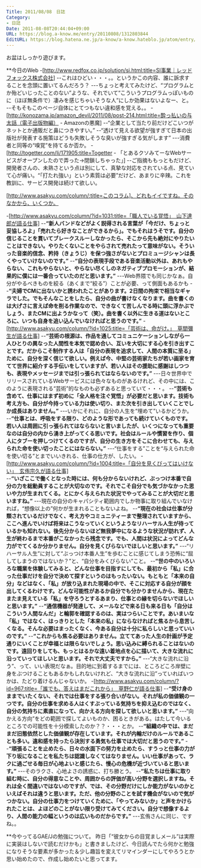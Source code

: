 ```yaml
---
Title: 2011/08/08　日誌
Category:
- 日誌
Date: 2011-08-08T20:44:04+09:00
URL: https://blog.a-know.me/entry/20110808/1312803844
EditURL: https://blog.hatena.ne.jp/a-know/a-know.hateblo.jp/atom/entry/12921228815727979513
---
```


お盆はしっかり遊びます。


**今日のWeb
-[http://www.redfox.co.jp/solution/si.html:title=SI事業｜レッドフォックス株式会社]
--これはひどい・・・。。というかこの内容、誰に訴求することを念頭に置いてるんだろう？
---ちょっと考えてみたけど、“プログラムとか殆どいじったことのない”ような、それでいて“こういうプログラムっぽいものに（ほぼ無条件で）凄みを感じちゃいそうな人”にしか効果はないよなー、と。
--そもそもこのページ自体にとてつもない違和感を覚える。。
-[http://konozama.jp/amazon_devil/2011/08/post-214.html:title=酔っ払いの与太話（電子出版物編） - Amazonの悪魔]
--“企業として当たり前だけどこいつがネットとか通販だと鼻につきやすい。”
--“透けて見える欲望が強すぎて日本の出版社が発表する施策はどうも失敗しそうな臭いが強すぎる気がします”
---消費者と同等の“嗅覚”を持てるか否か。
-[http://togetter.com/li/171905:title=Togetter - 「とあるクソみてーなWebサービスがオープンしたので弄った→閉鎖しちゃった」]
--ご指摘ももっともだけど、開発者さんの、未熟さという点は別にして、真摯な対応をされている点、見ていて心が痛い。“「打たれ強い」という素質は必要”だけど、あまりに辛辣。これを教訓に、サービス開発は続けて欲しい。


[http://www.asakyu.com/column/:title=このコラム]、どれもイイですね。そのなかから、いくつか。


-[http://www.asakyu.com/column/?id=1031:title=「職人でいる覚悟」　山下達郎が語る仕事]
--<span class="deco" style="font-weight:bold;">“新人バンドなどがよく説得される言葉が「今だけ、ちょっと妥協しろよ」「売れたら好きなことができるから」。でもそれはうそです。自分の信じることを貫いてブレークスルーしなかったら、そこから先も絶対にやりたいことはできない。やりたくないことをやらされて売れたって意味がない。そういった音楽的信念、矜持（きょうじ）を保つ強さがないとプロミュージシャンは長くやっていけないのです。”</span>
--<span class="deco" style="font-weight:bold;">“自分の表現手段である音楽活動以外は、あれもやらない、これもやらないと、やらない尽くしのネガティブプロモーションが、結果的に僕には一番合っていたのだと思います。”</span>
---Web界隈でも同じかなぁ。自分がやるべきものを絞る（あくまで“絞る”）ことが必要、って側面もあるかも
--<span class="deco" style="font-weight:bold;">“夫婦でCMに出ないかと誘われたことがあります。2日間の拘束で相当なギャラでした。でもそんなことをしたら、自分の曲が書けなくなります。曲を書くのは大げさに言えば命を削る作業なので、できなくて苦しんでる時に頭に浮かぶでしょう、またCMに出ようかなって（笑）。曲を書く以外に生きる道はないところに、いつも自身を追い込んでいなければと思うのです。”</span>
-[http://www.asakyu.com/column/?id=1025:title=「芸術は、命がけ。」　草間彌生が語る仕事]
--<span class="deco" style="font-weight:bold;">“芸術の根源は、作品を通してコミュニケーションしながら一人ひとりの異なった人間性を本気で認め合い、互いを大切にする心を引き出すことです。だからこそ制作する人は「自分の表現を追求して、人間の本質に至る」ために、自分を深く信じて欲しい。例えば今、中堅の芸術家たちが若い画家を育てて世界に紹介する手伝いをしていますが、若い人はその援助に感謝はしつつも、表現やメッセージまでは引っ張られてはならないのです。”</span>
---日々世界中でリリースされているWebサービスには色々なものがあるけれど、その中には、このように表現される“芸術”的なものも必ずあると思っていて・・・。
--<span class="deco" style="font-weight:bold;">“芸術も含めて、仕事にはまず初めに「全人格を注ぐ覚悟」が必要だと思います。技術も考え方も、自分が今持っている力は使い切り、また次を引き出していくことでしか成長はありません。”</span>
---いかにそれに、自分の人生を“埋めて”いるかどうか。
--<span class="deco" style="font-weight:bold;">“仕事とは、呼吸をする限り、どのような形であっても続けていくものです。若い人は周囲に引っ張られてはならないと言いましたが、いくつになっても重要なのは自分の内から湧き上がってくる思いです。社会はルールや慣習を作り、個人にタブーを押しつけてくるのですが、自分の生き方をそこに合わせても、与えられた命を使い切ったことにはならない。”</span>
---“仕事をする”ことを“与えられた命を使い切る”とまでいいきれる、仕事の仕方が、したい。
-[http://www.asakyu.com/column/?id=1004:title=「自分を見くびってはいけない」　玄侑宗久が語る仕事]	
--<span class="deco" style="font-weight:bold;">“いざここで働くとなった時には、何も分からないけれど、ぶっつけ本番で自分の力を総動員することが大切なのです。それでこそ自分でも気づかなかった思いや力が生まれてくる。とにかく与えられた状況でやってみることが大切だと思いますね。”</span>
---現在の自分のキャパシティ範囲内でしか物事に取り組んでいなければ，“想像以上の”何かが生まれることもないよね。
--<span class="deco" style="font-weight:bold;">“現在の社会は仕事が分類されているだけでなく、考え方やコミュニティーまで整理されていますから、ここへ進んでいけば将来はこうなっていくというようなリハーサル人生が待っているかも知れない。後先分からないほど無我夢中になるような状況が訪れず、人生が終わるまで本番がこなかったら残念です。でも、人間は状況によってどんな力がでてくるか分かりません。自分を見くびらないでほしいと思います。”</span>
---“リハーサル人生”に対して“ぶっつけ本番人生”を歩むことに感じてしまう恐怖に“屈してしまうのではないか？”と、“自分をみくびらない”こと。
--<span class="deco" style="font-weight:bold;">“世の中のいろいろな職業を体験してみると、どんな仕事を目指すにしても、最初から「私」に合った仕事だけを自分で決めて探すというのはもったいない。もともと「本来の自分」などはなく、「私」が放り込まれた現場の中で、そこに対応する自分が顔を出してくるわけです。どんな可能性があるか自分でも分かりませんから、現在たまたま見えている「私」を守ろうとするあまり、仕事との縁を切らないでほしいと思います。”</span>
--<span class="deco" style="font-weight:bold;">“通信機器が発達して、メールなどで来る日も来る日も「自分はこういう人間なんだ」と輪郭を確認するのは、実はつらいことです。あいまいな「私」ではなく、はっきりとした「本来の私」にならなければと焦るから息苦しくなる。そんな必要はまったくなく、今ある自分は十分に私らしいと思っていいのです。”</span>
--<span class="deco" style="font-weight:bold;">“これからも焦る必要はありません。立ててあった人生の計画が予定通りにいくことが幸福とは限らないでしょう。思い込みに縛られることはないのです。遠回りをしても、もっとはるかな遠い着地点を心に描いて、大きな流れに沿っていってほしいと思います。それで大丈夫ですから。”</span>
---“大きな流れに沿う”、って、いい表現だなぁ。目的地に到着するまでには、ところどころ岸壁に身をぶつけることもあるかもしれないけれど、“大きな流れに沿”っていればいつかは、たどり着けるんじゃないか。
-[http://www.asakyu.com/column/?id=967:title=「誰でも、答えはまだこれから」　草野仁が語る仕事]
--<span class="deco" style="font-weight:bold;">“受け身のままでいたくない、それでは仕事をする張り合いがない。それが私の価値観の一つです。自分の仕事を求める人はくすぶっている気持ちを抑え込むのではなく、自分の気持ちに素直になって、向かえる方向を探して欲しいと思います。”</span>
---“向かえる方向”をどの範囲で探してよいものか、困るときがある。はたして今いるところでの可能性を十分模索したのか？？・・・とか。
--<span class="deco" style="font-weight:bold;">“組織の中では、まだまだ旧態依然とした価値観が存在しています。それが内輪だけのルールであることも多い。違和感を持ったら決別する勇気も仕事では大切だと思うのです。”</span>
--<span class="deco" style="font-weight:bold;">“頑張ることを止めたら、日々の水面下の努力を止めたら、すうっと仕事の力が下り坂になることを私たちは認識しなくてはなりません。いい仕事があって、ラクに過ごせる毎日が心地よいと感じたら、慢心の危機が近づいていると思います。”</span>
---そのラクさ、心地よさの誘惑に、打ち勝とう。
--<span class="deco" style="font-weight:bold;">“私たちは仕事に取り組む時に、自分の得意なことや、周囲からの評価が高い分野を選択しますね。それは全く間違いではないのですが、では、その分野だけにしか能力がないのかといえばそれは違うと思います。ただ、他の分野のことを試す機会がないので気がつかない。自分の仕事力をつけていくために、「やってみないか」と声をかけられたことは、よほどのことがない限り受けてみてください。自分で想像するより、人間の能力の幅というのは広いものだからです。”</span>
---玄侑さんに同じ、ですね。。



**今やってるGAE/Jの勉強について。
昨日「“彼女からの目覚ましメール”は実際に実装はしないで読むだけかも」と書きましたけど、今日読んでたら何かと勉強になりそうな要素が多かった＆少し趣旨を変えてリマインダーにしてやろうとか思い始めたので、作成し始めたいと思ってます。


<script src="https://moshi-moshi.moshimo.works/moshimoshi/a_know_blog/20110808-1312803844?title=2011/08/08%E3%80%80%E6%97%A5%E8%AA%8C"></script>

